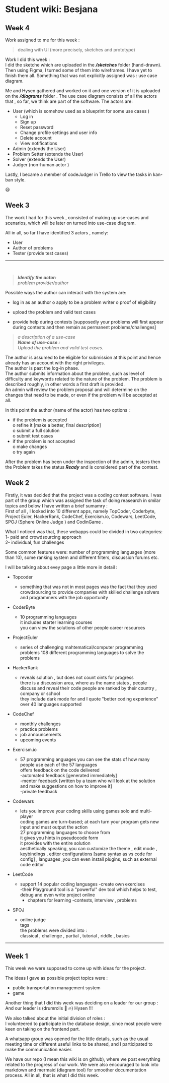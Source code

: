 # Student wiki: Besjana

##  Week 4
Work assigned to me for this week :  
>dealing with UI  (more precisely, sketches and prototype)  

Work I did this week :  
I did the sketche which are uploaded in the ***/sketches*** folder (hand-drawn). Then using Figma, I turned some of them into wireframes. I have yet to finish them all. 
Something that was not explicitly assigned was : use case diagram.  

Me and Hysen gathered and worked on it and one version of it is uploaded on the ***/diagrams*** folder .
The use case diagram consists of all the actors that , so far, we think are part of the software.
The actors are:
-	User (which is somehow used as a blueprint for some use cases )
	- Log in
	- Sign up 
	- Reset password
	-  Change profile settings and user info
	-  Delete account 
	-  View notifications
-	Admin (extends the User)
-	Problem Setter (extends the User)
- Solver (extends the User)
- Judger (non-human actor )
 
 Lastly, I became a member of codeJudger in Trello to view the tasks in kan-ban style.

😃

##  Week 3

The work I had for this week , consisted of making up use-cases and scenarios, which will be later on turned into use-case diagram. 

All in all, so far I have identified 3 actors , namely:
- User
- Author of problems
- Tester (provide test cases)  

---
  
<br>

> ***Identify the actor:***  
*problem provider/author*

Possible ways the author can interact with the system are:
-	log in as an author
o	apply to be a problem writer
o	proof of eligibility 

-	upload the problem and valid test cases 
-	provide help during contests [supposedly your problems will first appear during contests and then remain as permanent problems/challenges]
 

> *a description of a use-case*   
***Name of use-case :***   
*Upload the problem and valid test cases.*  

The author is assumed to be eligible for submission at this point and hence already has an account with the right privileges.   
The author is past the log-in phase.  
The author submits information about the problem, such as level of difficulty and keywords related to the nature of the problem. The problem is described roughly, in other words a first draft is provided.  
An admin will review the problem proposal and will determine on the changes that need to be made, or even if the problem will be accepted at all.

In this point the author (name of the actor) has two options :
-	if the problem is accepted  
o	refine it [make a better, final description]  
o	submit a full solution  
o	submit test cases
-	if the problem is not accepted   
o	make changes   
o	try again   

After the problem has been under the inspection of the admin, testers then the Problem takes the status ***Ready*** and is considered part of the contest. 



##  Week 2  

Firstly, it was decided that the project was a coding contest software.
I was part of the group which was assigned the task of doing reasearch in smilar topics and below I have written a brief sumamry :  
First of all , I looked into 10 different apps, namely TopCoder, Coderbyte, Project Euler, HackerRank, CodeChef, Exercism.io, Codewars, LeetCode, SPOJ (Sphere Online Judge ) and CodinGame .

What I noticed was that, these webapps could be divided in two categories:  
1- paid and crowdsourcing approach   
2- individual, fun challenges

Some common features were: number of programming languages (more than 10), some ranking system and different filters, discussion forums etc.

I will be talking about evey page a little more in detail :

- Topcoder 
  - something that was not in most pages was the fact that they used crowdsourcing to provide companies with skilled challenge solvers and programmers with the job opportunity 
- CoderByte
  - 10 programming languages   
	it includes starter learning courses   
	you can view the solutions of other people
	career resources
- ProjectEuler
  - series of challenging mahtematical/computer programming problems 
	108 different programming languages to solve the problems
 
- HackerRank
  - reveals solution , but does not count oints for progress  
	there is a discussion area, where as the name states , people discuss and reveal their code
	people are ranked by their country , company or school   
	they include dark mode for and I quote "better coding experience"  
	over 40 languages supported
- CodeChef
  - monthly challenges 
  - practice problems
  - job announcements
  - upcoming events
- Exercism.io
  - 57 programming anguages 
	you can see the stats of how many people use each of the 57 languages  
    offers feedback on the code delivered   
		-automated feedback [generated immediately]  
		-mentor feedback [written by a team who will look at the solution and make suggestions on how to improve it]  
		-private feedback 
- Codewars
  - lets you improve your coding skills using games 
	solo and multi-player    
    coding games are turn-based; at each turn your program gets new input and must output the action   
	27 programming languages to choose from   
	it gives you hints  in pseudocode form   
	it provides with the entire solution  
	aesthetically speaking, you can customize the theme , edit mode , keybindings , editor configurations [same syntax as vs code for config] , languages ,you can even install plugins, such as external code editor 
- LeetCode
  - support 14 popular coding languages 
	-create own exercises  
	-their Playground tool is a "powerful" dev tool which helps to test, debug and even write project online  
	- chapters for learning
	-contests, interview , problems
- SPOJ 
  - online judge   
	tags   
	the problems were divided into :		
        classical , challenge , partial , tutorial , riddle , basics


---

##  Week 1 
This week we were supposed to come up with ideas for the project.

The ideas I gave as possible project topics were :  
-   public transportation management system 
-   game 


Another thing that I did this week was deciding on a leader for our group :  
And our leader is  (drumrolls 👏 🔥) Hysen !!!  

We also talked about the initial division of roles :  
I volunteered to participate in the database design, since most people were keen on taking on the frontend part.  

A whatsapp group was opened for the little details, such as the usual meeting time or different useful links to be shared, and I participated to make the communication easier.

We have our repo (I mean this wiki is on github), where we post everything related to the progress of our work.
We were also encouraged to look into markdown and mermaid (diagram tool) for smoother documentation process.
All in all, that is what I did this week.